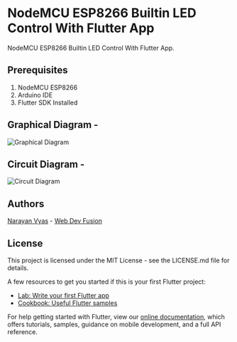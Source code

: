 # NodeMCU ESP8266 Builtin LED Control With Flutter App
NodeMCU ESP8266 Builtin LED Control With Flutter App.

## Prerequisites
1. NodeMCU ESP8266
2. Arduino IDE
3. Flutter SDK Installed

## Graphical Diagram -
![Graphical Diagram](https://github.com/narayanvyas/NodeMCU-ESP8266-Builtin-LED-Control-With-Flutter-App/raw/master/Graphical%20Diagram.jpeg)

## Circuit Diagram -
![Circuit Diagram](https://github.com/narayanvyas/NodeMCU-ESP8266-Builtin-LED-Control-With-Flutter-App/raw/master/Circuit%20Diagram.jpeg)

## Authors
[Narayan Vyas](https://www.narayanvyas.org) - [Web Dev Fusion](https://www.webdevfusion.com)

## License
This project is licensed under the MIT License - see the LICENSE.md file for details.

A few resources to get you started if this is your first Flutter project:

- [Lab: Write your first Flutter app](https://flutter.io/docs/get-started/codelab)
- [Cookbook: Useful Flutter samples](https://flutter.io/docs/cookbook)

For help getting started with Flutter, view our 
[online documentation](https://flutter.io/docs), which offers tutorials, 
samples, guidance on mobile development, and a full API reference.
